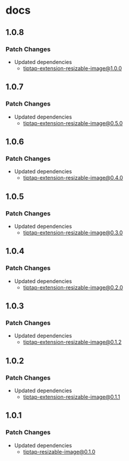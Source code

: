 # docs

## 1.0.8

### Patch Changes

- Updated dependencies
  - tiptap-extension-resizable-image@1.0.0

## 1.0.7

### Patch Changes

- Updated dependencies
  - tiptap-extension-resizable-image@0.5.0

## 1.0.6

### Patch Changes

- Updated dependencies
  - tiptap-extension-resizable-image@0.4.0

## 1.0.5

### Patch Changes

- Updated dependencies
  - tiptap-extension-resizable-image@0.3.0

## 1.0.4

### Patch Changes

- Updated dependencies
  - tiptap-extension-resizable-image@0.2.0

## 1.0.3

### Patch Changes

- Updated dependencies
  - tiptap-extension-resizable-image@0.1.2

## 1.0.2

### Patch Changes

- Updated dependencies
  - tiptap-extension-resizable-image@0.1.1

## 1.0.1

### Patch Changes

- Updated dependencies
  - tiptap-resizable-image@0.1.0
